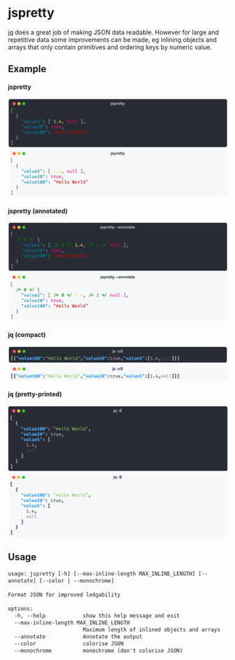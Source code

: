 # jspretty

[jq](https://jqlang.github.io/jq/) does a great job of making JSON data readable. However for large and repetitive data some improvements can be made, eg inlining objects and arrays that only contain primitives and ordering keys by numeric value.

## Example

#### jspretty

![jspretty output](images/jspretty-dark.png#gh-dark-mode-only)
![jspretty output](images/jspretty-light.png#gh-light-mode-only)

#### jspretty (annotated)

![jspretty output](images/jspretty-annotate-dark.png#gh-dark-mode-only)
![jspretty output](images/jspretty-annotate-light.png#gh-light-mode-only)

#### jq (compact)

![jq -cS output](images/jq-cS-dark.png#gh-dark-mode-only)
![jq -cS output](images/jq-cS-light.png#gh-light-mode-only)

#### jq (pretty-printed)

![jq -S output](images/jq-S-dark.png#gh-dark-mode-only)
![jq -S output](images/jq-S-light.png#gh-light-mode-only)

## Usage

```
usage: jspretty [-h] [--max-inline-length MAX_INLINE_LENGTH] [--annotate] [--color | --monochrome]

Format JSON for improved ledgability

options:
  -h, --help            show this help message and exit
  --max-inline-length MAX_INLINE_LENGTH
                        Maximum length of inlined objects and arrays
  --annotate            Annotate the output
  --color               colorise JSON
  --monochrome          monochrome (don't colorise JSON)
```
